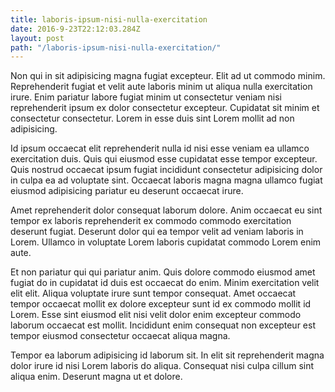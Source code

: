 ```yaml
---
title: laboris-ipsum-nisi-nulla-exercitation
date: 2016-9-23T22:12:03.284Z
layout: post
path: "/laboris-ipsum-nisi-nulla-exercitation/"
---
```


Non qui in sit adipisicing magna fugiat excepteur. Elit ad ut commodo minim. Reprehenderit fugiat et velit aute laboris minim ut aliqua nulla exercitation irure. Enim pariatur labore fugiat minim ut consectetur veniam nisi reprehenderit ipsum ex dolor consectetur excepteur. Cupidatat sit minim et consectetur consectetur. Lorem in esse duis sint Lorem mollit ad non adipisicing.

Id ipsum occaecat elit reprehenderit nulla id nisi esse veniam ea ullamco exercitation duis. Quis qui eiusmod esse cupidatat esse tempor excepteur. Quis nostrud occaecat ipsum fugiat incididunt consectetur adipisicing dolor in culpa ea ad voluptate sint. Occaecat laboris magna magna ullamco fugiat eiusmod adipisicing pariatur eu deserunt occaecat irure.

Amet reprehenderit dolor consequat laborum dolore. Anim occaecat eu sint tempor ex laboris reprehenderit ex commodo commodo exercitation deserunt fugiat. Deserunt dolor qui ea tempor velit ad veniam laboris in Lorem. Ullamco in voluptate Lorem laboris cupidatat commodo Lorem enim aute.

Et non pariatur qui qui pariatur anim. Quis dolore commodo eiusmod amet fugiat do in cupidatat id duis est occaecat do enim. Minim exercitation velit elit elit. Aliqua voluptate irure sunt tempor consequat. Amet occaecat tempor occaecat mollit ex dolore excepteur sunt id ex commodo mollit id Lorem. Esse sint eiusmod elit nisi velit dolor enim excepteur commodo laborum occaecat est mollit. Incididunt enim consequat non excepteur est tempor eiusmod consectetur occaecat aliqua magna.

Tempor ea laborum adipisicing id laborum sit. In elit sit reprehenderit magna dolor irure id nisi Lorem laboris do aliqua. Consequat nisi culpa cillum sint aliqua enim. Deserunt magna ut et dolore.